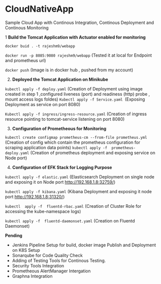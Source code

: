 # CloudNativeApp
Sample Cloud App with Continous Integration, Continous Deployment and Continous Monitoring

1 **Build the Tomcat Application with Actuator enabled for monitoring**

`docker buid . -t rajeshm9/webapp`

`docker run -p 8085:9080 rajeshm9/webapp` (Tested it at local for Endpoint and prometheus
url)

`docker push` (Image is in docker hub , pushed from my account)

2. **Deployed the Tomcat Application on Minikube**

`kubectl apply -f deploy.yaml` (Creation of Deployment using image created in step 1 ,configured liveness (port) and readiness (http) probe , mount access logs foldes)
`Kubectl apply -f Service.yaml `(Exposing Deployment as service on port 8080)

`Kubectl apply -f ingress/ingress-resource.yaml` (Creation of ingress resource pointing to tomcat-service listening on port 8080)


3. **Configuration of Prometheous for Monitoring**

 `kubectl create configmap prometheus-cm --from-file prometheus.yml` (Creation of config which contain the prometheus configuration for scraping application data  points)
	`kubectl apply -f  prometheus-deploy.yaml` (Creation of prometheus deployment and exposing service on Node port)
  
4. **Configuration of EFK Stack for Logging Purpose**

`kubectl apply -f elastic.yaml`  (Elasticsearch Deployment on single node and exposing it on Node port http://192.168.1.8:32759/)

`kubectl apply -f kibana.yaml` (Kibana Deployment and exposing it node port http://192.168.1.8:31320/)

`kubectl  apply -f  fluentd-rbac.yaml` (Creation of Cluster Role for accessing the kube-namespace logs)

`kubectl apply -f  fluentd-daemonset.yaml` (Creation on Fluentd Daemonset)


**Pending**
- Jenkins Pipeline Setup for build, docker image Publish and Deployment on K8S Setup
- Sonarqube for Code Quality Check
- Adding of Testing Tools for Continous Testing.
- Security Tools Integration
- Prometheous AlertManager Intergation
- Graphna Integration

  
  
